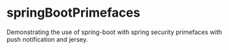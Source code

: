 # springBootPrimefaces
Demonstrating the use of spring-boot with spring security primefaces with push notification and jersey.
